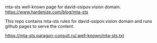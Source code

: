 mta-sts well-known page for david-osipov.vision domain. https://www.hardenize.com/blog/mta-sts


This repo contains mta-sts rules for david-osipov.vision domain and runs github pages to serve the content.


https://mta-sts.paragon-consult.ru/.well-known/mta-sts.txt
